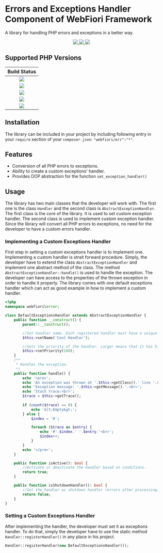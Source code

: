 # Errors and Exceptions Handler Component of WebFiori Framework

A library for handling PHP errors and exceptions in a better way.

<p align="center">
  <a target="_blank" href="https://github.com/WebFiori/err/actions/workflows/php83.yml">
    <img src="https://github.com/WebFiori/err/actions/workflows/php83.yml/badge.svg?branch=main">
  </a>
  <a href="https://sonarcloud.io/dashboard?id=WebFiori_err">
      <img src="https://sonarcloud.io/api/project_badges/measure?project=WebFiori_err&metric=alert_status" />
  </a>
  <a href="https://packagist.org/packages/webfiori/err">
    <img src="https://img.shields.io/packagist/dt/webfiori/err?color=light-green">
  </a>
</p>

## Supported PHP Versions
|                                                                                       Build Status                                                                                       |
|:----------------------------------------------------------------------------------------------------------------------------------------------------------------------------------------:|
| <a target="_blank" href="https://github.com/WebFiori/err/actions/workflows/php80.yml"><img src="https://github.com/WebFiori/err/actions/workflows/php80.yml/badge.svg?branch=main"></a>  |
| <a target="_blank" href="https://github.com/WebFiori/err/actions/workflows/php81.yml"><img src="https://github.com/WebFiori/err/actions/workflows/php81.yml/badge.svg?branch=main"></a>  |
| <a target="_blank" href="https://github.com/WebFiori/err/actions/workflows/php82.yml"><img src="https://github.com/WebFiori/err/actions/workflows/php82.yml/badge.svg?branch=main"></a>  |
| <a target="_blank" href="https://github.com/WebFiori/err/actions/workflows/php83.yml"><img src="https://github.com/WebFiori/err/actions/workflows/php83.yml/badge.svg?branch=main"></a>  |
| <a target="_blank" href="https://github.com/WebFiori/err/actions/workflows/php84.yml"><img src="https://github.com/WebFiori/err/actions/workflows/php84.yml/badge.svg?branch=main"></a>  |

## Installation
The library can be included in your project by including following entry in your `require` section of your `composer.json`: `"webfiori/err":"*"`.

## Features
* Conversion of all PHP errors to exceptions.
* Ability to create a custom exceptions' handler.
* Provides OOP abstraction for the function `set_exception_handler()`

## Usage

The library has two main classes that the developer will work with. The first one is the class `Handler` and the second class is `AbstractExceptionHandler`. The first class is the core of the library. It is used to set custom exception handler. The second class is used to implement custom exception handler. Since the library will convert all PHP errors to exceptions, no need for the developer to have a custom errors handler.

### Implementing a Custom Exceptions Handler

First step in setting a custom exceptions handler is to implement one. Implementing a custom handler is strait forward procedure. Simply, the developer have to extend the class `AbstractExceptionHandler` and implement one abstract method of the class. The method `AbstractExceptionHandler::handle()` is used to handle the exception. The developer can have access to the properties of the thrown exception in order to handle it properly. The library comes with one default exceptions handler which can act as good example in how to implement a custom handler.

``` php
<?php
namespace webfiori\error;

class DefaultExceptionsHandler extends AbstractExceptionHandler {
    public function __construct() {
        parent::__construct();

        //Set handler name. Each registered handler must have a unique name.
        $this->setName('Cool Handler');

        //Sets the priority of the handler. Larger means that it has higher priority.
        $this->setPriority(100);
    }
    /**
     * Handles the exception.
     */
    public function handle() {
        echo '<pre>';
        echo 'An exception was thrown at '.$this->getClass().' line '.$this->getLine().'.<br>';
        echo 'Exception message: '.$this->getMessage().'.<br>';
        echo 'Stack trace:<br>';
        $trace = $this->getTrace();
        
        if (count($trace) == 0) {
            echo '&lt;Empty&gt;';
        } else {
            $index = '0';

            foreach ($trace as $entry) {
                echo '#'.$index.' '.$entry.'<br>';
                $index++;
            }
        }
        echo '</pre>';
    }

    public function isActive(): bool {
        //Activate or deactivate the handler based on conditions.
        return true;
    }

    public function isShutdownHandler(): bool {
        //Set the handler as shutdown handler (errors after processing)
        return false;
    }
}

```

### Setting a Custom Exceptions Handler

After implementing the handler, the developer must set it as exceptions handler. To do that, simply the developer have to use the static method `Handler::registerHandler()` in any place in his project.

``` php
Handler::registerHandler(new DefaultExceptionsHandler());
```


